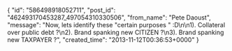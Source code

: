  {
   "id": "586498918052711",
   "post_id": "462493170453287_497054310330506",
   "from_name": "Pete Daoust",
   "message": "Now, lets identify these \"certain purposes \" :D\n\n1). Collateral over public debt ?\n2). Brand spanking new CITIZEN ?\n3). Brand spanking new TAXPAYER ?",
   "created_time": "2013-11-12T00:36:53+0000"
 }
